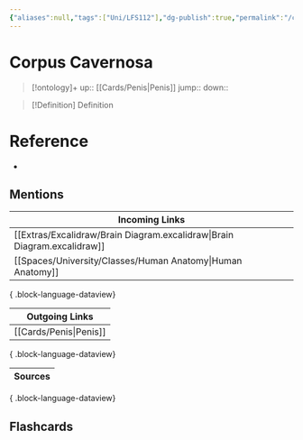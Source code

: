 ```yaml
---
{"aliases":null,"tags":["Uni/LFS112"],"dg-publish":true,"permalink":"/cards/corpus-cavernosa/","dgPassFrontmatter":true}
---
```


# Corpus Cavernosa

> [!ontology]+
> up:: [[Cards/Penis\|Penis]]
> jump:: 
> down:: 

> [!Definition] Definition

# Reference

- 

## Mentions

| Incoming Links                                                              |
| --------------------------------------------------------------------------- |
| [[Extras/Excalidraw/Brain Diagram.excalidraw\|Brain Diagram.excalidraw]] |
| [[Spaces/University/Classes/Human Anatomy\|Human Anatomy]]               |

{ .block-language-dataview}

| Outgoing Links            |
| ------------------------- |
| [[Cards/Penis\|Penis]] |

{ .block-language-dataview}

| Sources |
| ------- |

{ .block-language-dataview}

## Flashcards